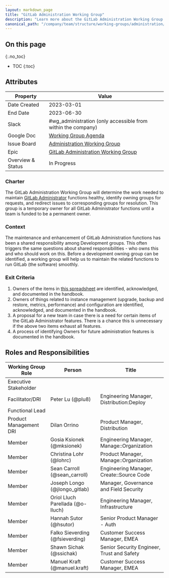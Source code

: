 ```yaml
---
layout: markdown_page
title: "GitLab Administration Working Group"
description: "Learn more about the GitLab Administration Working Group attributes, goals, roles and responsibilities."
canonical_path: "/company/team/structure/working-groups/administration/"
---
```


## On this page
{:.no_toc}

- TOC
{:toc}

## Attributes

| Property       | Value                                                        |
| -------------- | ------------------------------------------------------------ |
| Date Created   | 2023-03-01                                                   |
| End Date       | 2023-06-30                                                   |
| Slack          | #wg_administration (only accessible from within the company) |
| Google Doc     | [Working Group Agenda](https://docs.google.com/document/d/1WKxclMpCIXzXJUcQ0WfsjT_x8ytXuw40KHCoR2LUMzk/edit# )|
| Issue Board    | [Administration Working Group](https://gitlab.com/groups/gitlab-org/-/boards/5461629?label_name[]=WorkingGroup%3A%3AAdministration) |
| Epic           | [GitLab Administration Working Group](https://gitlab.com/groups/gitlab-org/-/epics/10067) |
| Overview & Status | In Progress |

### Charter

The GitLab Administration Working Group will determine the work needed to maintain [GitLab Administrator](https://docs.gitlab.com/ee/administration/) functions healthy, identify owning groups for requests, and redirect issues to corresponding groups for resolution. This group is a temporary owner for all GitLab Administrator functions until a team is funded to be a permanent owner.

### Context

The maintenance and enhancement of GitLab Administration functions has been a shared responsibility among Development groups. This often triggers the same questions about shared responsibilities - who owns this and who should work on this. Before a development owning group can be identified, a working group will help us to maintain the related functions to run GitLab (the software) smoothly.

### Exit Criteria 

1. Owners of the items in [this spreadsheet](https://docs.google.com/spreadsheets/d/1Qz8BCuop-M_s6xF5CEpdHWAjgPAY8NAX3PHLzm90m_4/edit#gid=0) are identified, acknowledged, and documented in the handbook.
2. Owners of things related to instance management (upgrade, backup and restore, metrics, performance) and configuration are identified, acknowledged, and documented in the handbook.
3. A proposal for a new team in case there is a need for certain items of the GitLab Administrator features. There is a chance this is unnecessary if the above two items exhaust all features.
4. A process of identifying Owners for future administration features is documented in the handbook.

## Roles and Responsibilities

| Working Group Role                       | Person                           | Title                                                           |
|------------------------------------------|----------------------------------|-----------------------------------------------------------------|
| Executive Stakeholder                    |                                  |                                                                 |
| Facilitator/DRI                          |                                  Peter Lu (@plu8) |                                                               Engineering Manager, Distribution:Deploy |
| Functional Lead                          |                                  |                                                                 |
| Product Management DRI                   | Dilan Orrino                     |  Product Manager, Distribution                                  |
| Member                                   | Gosia Ksionek (@mksionek)        |  Engineering Manager, Manage::Organization                      |
| Member                                   | Christina Lohr (@lohrc)        |  Product Manager, Manage::Organization                      |
| Member                                   | Sean Carroll (@sean_carroll)     | Engineering Manager, Create::Source Code                        |
| Member                                   | Joseph Longo (@jlongo_gitlab)  | Manager, Governance and Field Security |
| Member                                   | Oriol Lluch Parellada (@o-lluch)  | Engineering Manager, Infrastructure |
| Member                                   | Hannah Sutor (@hsutor)  | Senior Product Manager - Auth |
| Member                                   | Falko Sieverding (@fsieverding)  | Customer Success Manager, EMEA |
| Member                                   | Shawn Sichak (@ssichak)  | Senior Security Engineer, Trust and Safety |
| Member                                   | Manuel Kraft (@manuel.kraft)  | Customer Success Manager, EMEA |
